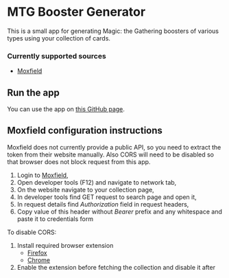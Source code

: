 # MTG Booster Generator

This is a small app for generating Magic: the Gathering boosters of various types using your collection of cards.

### Currently supported sources

- [Moxfield](https://www.moxfield.com)

## Run the app

You can use the app on [this GitHub page](https://mutisz.github.io/mtg-booster-generator/).

## Moxfield configuration instructions

Moxfield does not currently provide a public API, so you need to extract the token from their website manually.
Also CORS will need to be disabled so that browser does not block request from this app.

1.  Login to [Moxfield](https://www.moxfield.com),
2.  Open developer tools (F12) and navigate to network tab,
3.  On the website navigate to your collection page,
4.  In developer tools find GET request to search page and open it,
5.  In request details find _Authorization_ field in request headers,
6.  Copy value of this header without _Bearer_ prefix and any whitespace and paste it to credentials form

To disable CORS:

1. Install required browser extension
   - [Firefox](https://addons.mozilla.org/en-US/firefox/addon/cors-everywhere)
   - [Chrome](https://chromewebstore.google.com/detail/cors-unblock/lfhmikememgdcahcdlaciloancbhjino?hl=en-US&utm_source=ext_sidebar)
2. Enable the extension before fetching the collection and disable it after
